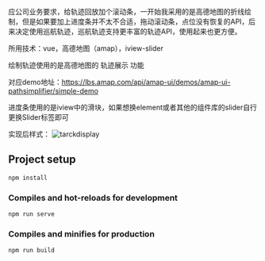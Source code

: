 应公司业务要求，给轨迹回放加个滚动条，一开始我采用的是高德地图的折线绘制，但是如果要加上进度条并不太不合适，拖动滚动条，点位没有恢复的API，后来决定使用巡航轨迹，巡航轨迹支持更丰富的轨迹API，使用起来也更方便。

所用技术：vue，高德地图（amap），iview-slider

绘制轨迹使用的是高德地图的 轨迹展示 功能

对应demo地址：https://lbs.amap.com/api/amap-ui/demos/amap-ui-pathsimplifier/simple-demo

进度条使用的是iview中的滑块，如果想换element或者其他的组件库的slider自行更换Slider标签即可

实现后样式：
![tarckdisplay](https://qxcx.oss-cn-hangzhou.aliyuncs.com/4571601266247_.pic_hd.jpg)

## Project setup
```
npm install
```

### Compiles and hot-reloads for development
```
npm run serve
```

### Compiles and minifies for production
```
npm run build
```


